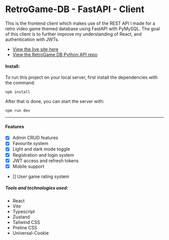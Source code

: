 # RetroGame-DB - FastAPI - Client

This is the frontend client which makes use of the REST API I made for a retro video game themed database using FastAPI with PyMySQL. The goal of this client is to further improve my understanding of React, and authentication with JWTs.

-   [View the live site here](https://bizarf.github.io/retrogame-db-client/)
-   [View the RetroGame DB Python API repo](https://github.com/bizarf/retrogame-db-python-api)

#### Install:

To run this project on your local server, first install the dependencies with the command:

```
npm install
```

After that is done, you can start the server with:

```
npm run dev
```

<hr>

#### Features

-   [x] Admin CRUD features
-   [x] Favourite system
-   [x] Light and dark mode toggle
-   [x] Registration and login system
-   [x] JWT access and refresh tokens
-   [x] Mobile support
-   [] User game rating system

##### Tools and technologies used:

-   React
-   Vite
-   Typescript
-   Zustand
-   Tailwind CSS
-   Preline CSS
-   Universal-Cookie
